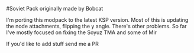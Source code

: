 #Soviet Pack originally made by Bobcat

I'm porting this modpack to the latest KSP version. Most of this is updating the node attachments, flipping the y angle.
There's other problems.
So far I've mostly focused on fixing the Soyuz TMA and some of Mir


If you'd like to add stuff send me a PR